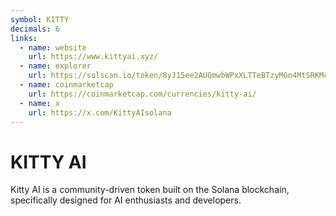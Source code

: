 ```yaml
---
symbol: KITTY
decimals: 6
links:
  - name: website
    url: https://www.kittyai.xyz/
  - name: explorer
    url: https://solscan.io/token/8yJ15ee2AUQmwbWPxXLTTeBTzyMGn4MtSRKMqVHw1J1G
  - name: coinmarketcap
    url: https://coinmarketcap.com/currencies/kitty-ai/
  - name: x
    url: https://x.com/KittyAIsolana
---
```


# KITTY AI

Kitty AI is a community-driven token built on the Solana blockchain, specifically designed for AI enthusiasts and developers.
